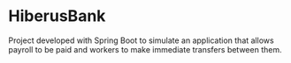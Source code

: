 # HiberusBank
Project developed with Spring Boot to simulate an application that allows payroll to be paid and workers to make immediate transfers between them.

